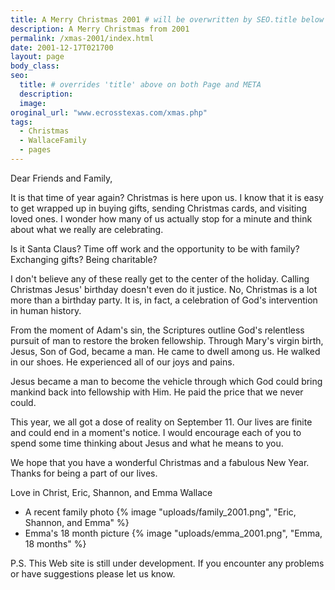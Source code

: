 ```yaml
---
title: A Merry Christmas 2001 # will be overwritten by SEO.title below
description: A Merry Christmas from 2001
permalink: /xmas-2001/index.html
date: 2001-12-17T021700
layout: page
body_class:
seo:
  title: # overrides 'title' above on both Page and META
  description:
  image:
oroginal_url: "www.ecrosstexas.com/xmas.php"
tags:
  - Christmas
  - WallaceFamily
  - pages
---
```


Dear Friends and Family,

It is that time of year again? Christmas is here upon us. I know that it is easy to get wrapped up in buying gifts, sending Christmas cards, and visiting loved ones. I wonder how many of us actually stop for a minute and think about what we really are celebrating.

Is it Santa Claus? Time off work and the opportunity to be with family? Exchanging gifts? Being charitable?

 I don't believe any of these really get to the center of the holiday. Calling Christmas Jesus' birthday doesn't even do it justice. No, Christmas is a lot more than a birthday party. It is, in fact, a celebration of God's intervention in human history.

From the moment of Adam's sin, the Scriptures outline God's relentless pursuit of man to restore the broken fellowship. Through Mary's virgin birth, Jesus, Son of God, became a man. He came to dwell among us. He walked in our shoes. He experienced all of our joys and pains.

Jesus became a man to become the vehicle through which God could bring mankind back into fellowship with Him. He paid the price that we never could.

This year, we all got a dose of reality on September 11. Our lives are finite and could end in a moment's notice. I would encourage each of you to spend some time thinking about Jesus and what he means to you.

We hope that you have a wonderful Christmas and a fabulous New Year.
Thanks for being a part of our lives.

Love in Christ,
Eric, Shannon, and Emma Wallace

- A recent family photo {% image "uploads/family_2001.png", "Eric, Shannon, and Emma" %}
- Emma's 18 month picture {% image "uploads/emma_2001.png", "Emma, 18 months" %}

P.S. This Web site is still under development. If you encounter any problems or have suggestions please let us know.
